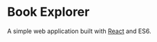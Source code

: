 Book Explorer
=============

A simple web application built with [React](https://facebook.github.io/react/) and ES6.
